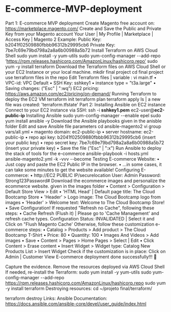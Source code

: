 # E-commerce-MVP-deployment


Part 1: E-commerce MVP deployment
Create Magento free account on:
https://marketplace.magento.com/
Create and Save the Public and Private Key from your Magento account
Your User | My Profile | Marketplace | Access Key | Magento 2
Example:
Public Key: b2041f02509880fbbb96312b29995cb6
Private Key: 7be7c69e79bd798a2a8a6b00988a5b72
Install Terraform on AWS Cloud Shell
sudo yum install -y yum-utils
sudo yum-config-manager --add-repo ‘https://rpm.releases.hashicorp.com/AmazonLinux/hashicorp.repo’
sudo yum -y install terraform
Download the Terraform files on AWS Cloud Shell or your EC2 Instance or your local machine.
mkdir final project
cd final project
use terraform files in the repo
Edit Terraform files | variable :
vi main.tf
•	VPC-id: VPC Default
•	SSH Key: sshkey1
•	instance type = "t3a.large"
•	Saving changes: ("Esc" | ":wq")
EC2 pricing:
https://aws.amazon.com/ec2/pricing/on-demand/
Running Terraform to deploy the EC2 VM
terraform init
terraform plan
terraform apply
ls | a new file was created: 'terraform.tfstate'
Part 2: Installing Ansible on EC2 instance
Connect to your EC2 instance via SSH:
ssh -i **sshkey1.pem** ec2-user@**ec2-public-ip**
Installing Ansible
sudo yum-config-manager --enable epel
sudo yum install ansible -y
Download the Ansible playbooks
given in the anisble folder
Edit and save Ansible file parameters
cd ansible-magento2
vi group vars/all.yml
•	magento domain: ec2-public-ip
•	server hostname: ec2-public-ip
•	repo api key: b2041f02509880fbbb96312b29995cb6 (insert your public key)
•	repo secret key: 7be7c69e79bd798a2a8a6b00988a5b72 (insert your private key)
•	Save the file ("Esc" | ":x")
Run Ansible to deploy the stack of tools for the e-commerce
ansible-playbook -i hosts.yml ansible-magento2.yml -k -vvv --become
Testing E-commerce Website:
•	Just copy and paste the EC2 Public IP in the browser.
•	…in some cases, it can take some minutes to get the website available!
Configuring E-commerce:
•	http://EC2 PUBLIC IP/securelocation
User: Admin
Password: Strong123Password#
Download the ecommerce images and personalize the ecommerce website.
given in the images folder
•	Content > Configuration > Default Store View > Edit
•	'HTML Head' | Default page title: The Cloud Bootcamp Store
•	'Header' > Logo image: The Cloud Bootcamp logo from images
•	'Header' > Welcome text: Welcome to The Cloud Bootcamp Store!
•	Save Configuration!
If requested "Refresh no Cache", following these steps:
•	Cache Refresh (Flush it) | Please go to 'Cache Management' and refresh cache types.
Configuration Status: INVALIDATED | Select it and Click on "Flush Magento Cache'
Otherwise, follow these customization e-commerce steps:
•	Catalog > Products > Add product > The Cloud Bootcamp T-Shirt
•	Price: 80
•	Quantity: 100
•	Images And Videos > Add images
•	Save
•	Content > Pages > Home Pages > Select | Edit
•	Click Content > Erase content
•	Insert Widget > Widget type: Catalog New Products List > Insert Widget
Check if the customization is in place:
Click on  Admin | Customer View
E-commerce deployment done successfully!!! 🚀
 
Capture the evidence.
Remove the resources deployed via AWS Cloud Shell
If needed, re-install the Terraform:
sudo yum install -y yum-utils
sudo yum-config-manager --add-repo <https://rpm.releases.hashicorp.com/AmazonLinux/hashicorp.repo>
sudo yum -y install terraform
Destroying resources:
cd ~/projeto final/terraform/

terraform destroy
Links:
Ansible Documentation:
https://docs.ansible.com/ansible-core/devel/user_guide/index.html


